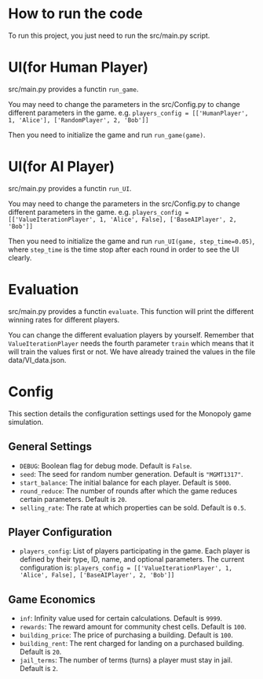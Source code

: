 # How to run the code
To run this project, you just need to run the src/main.py script.

# UI(for Human Player)
src/main.py provides a functin `run_game`.

You may need to change the parameters in the src/Config.py to change different parameters in the game. e.g. `players_config = [['HumanPlayer', 1, 'Alice'], ['RandomPlayer', 2, 'Bob']]`

Then you need to initialize the game and run `run_game(game)`.

# UI(for AI Player)
src/main.py provides a functin `run_UI`.

You may need to change the parameters in the src/Config.py to change different parameters in the game. e.g. `players_config = [['ValueIterationPlayer', 1, 'Alice', False], ['BaseAIPlayer', 2, 'Bob']]`

Then you need to initialize the game and run `run_UI(game, step_time=0.05)`, where `step_time` is the time stop after each round in order to see the UI clearly.

# Evaluation

src/main.py provides a functin `evaluate`. This function will print the different winning rates for different players.

You can change the different evaluation players by yourself. Remember that `ValueIterationPlayer` needs the fourth parameter `train` which means that it will train the values first or not. We have already trained the values in the file data/VI_data.json.


# Config
This section details the configuration settings used for the Monopoly game simulation.

## General Settings

- `DEBUG`: Boolean flag for debug mode. Default is `False`.
- `seed`: The seed for random number generation. Default is `"MGMT1317"`.
- `start_balance`: The initial balance for each player. Default is `5000`.
- `round_reduce`: The number of rounds after which the game reduces certain parameters. Default is `20`.
- `selling_rate`: The rate at which properties can be sold. Default is `0.5`.

## Player Configuration

- `players_config`: List of players participating in the game. Each player is defined by their type, ID, name, and optional parameters. The current configuration is: `players_config = [['ValueIterationPlayer', 1, 'Alice', False], ['BaseAIPlayer', 2, 'Bob']]`

## Game Economics

- `inf`: Infinity value used for certain calculations. Default is `9999`.
- `rewards`: The reward amount for community chest cells. Default is `100`.
- `building_price`: The price of purchasing a building. Default is `100`.
- `building_rent`: The rent charged for landing on a purchased building. Default is `20`.
- `jail_terms`: The number of terms (turns) a player must stay in jail. Default is `2`.

